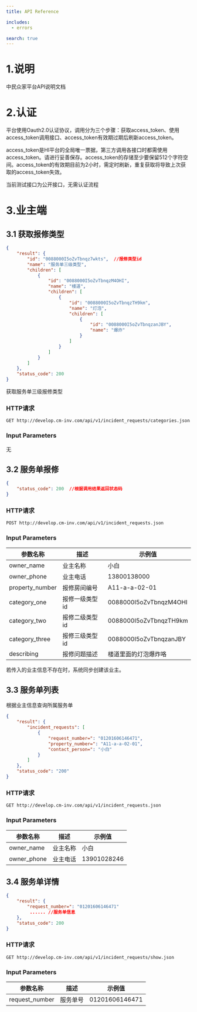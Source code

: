 ```yaml
---
title: API Reference

includes:
  - errors

search: true
---
```


# 1.说明

中民众家平台API说明文档

# 2.认证

平台使用Oauth2.0认证协议，调用分为三个步骤：获取access_token、使用access_token调用接口、access_token有效期过期后刷新access_token。

access_token是HI平台的全局唯一票据，第三方调用各接口时都需使用access_token。请进行妥善保存。access_token的存储至少要保留512个字符空间。access_token的有效期目前为2小时，需定时刷新，重复获取将导致上次获取的access_token失效。

<aside class="warning">当前测试接口为公开接口，无需认证流程</aside>

# 3.业主端

## 3.1 获取报修类型

```json
{
    "result": {
        "id": "0088000I5oZvTbnqz7wkts",  //报修类型id
        "name": "服务单三级类型",
        "children": [
            {
                "id": "0088000I5oZvTbnqzM4OHI",
                "name": "楼道",
                "children": [
                    {
                        "id": "0088000I5oZvTbnqzTH9km",
                        "name": "灯泡",
                        "children": [
                            {
                                "id": "0088000I5oZvTbnqzanJBY",
                                "name": "爆炸"
                            }
                        ]
                    }
                ]
            }
        ]
    },
    "status_code": 200
}
```

获取服务单三级报修类型

### HTTP请求

`GET http://develop.cm-inv.com/api/v1/incident_requests/categories.json`

### Input Parameters

无

## 3.2 服务单报修

```json
{
    "status_code": 200  //根据调用结果返回状态码
}
```

### HTTP请求

`POST http://develop.cm-inv.com/api/v1/incident_requests.json`

### Input Parameters

参数名称 |  描述  | 示例值
--------- | ----------- | -----------
owner_name | 业主名称| 小白
owner_phone |业主电话| 13800138000
property_number | 报修房间编号| A11-a-a-02-01
category_one | 报修一级类型id| 0088000I5oZvTbnqzM4OHI
category_two | 报修二级类型id| 0088000I5oZvTbnqzTH9km
category_three | 报修三级类型id| 0088000I5oZvTbnqzanJBY
describing | 报修问题描述| 楼道里面的灯泡爆炸咯

<aside class="notice">
若传入的业主信息不存在时，系统同步创建该业主。
</aside>


## 3.3 服务单列表

根据业主信息查询所属服务单

```json
{
    "result": {
        "incident_requests": [
            {
                "request_number=": "01201606146471",
                "property_number=": "A11-a-a-02-01",
                "contact_person=": "小白"
            }
        ]
    },
    "status_code": "200"
}
```

### HTTP请求

`GET http://develop.cm-inv.com/api/v1/incident_requests.json`

### Input Parameters

参数名称 |  描述  | 示例值
--------- | ----------- | -----------
owner_name | 业主名称| 小白
owner_phone |业主电话| 13901028246


## 3.4 服务单详情

```json
{
    "result": {
        "request_number=": "01201606146471"
         ...... //服务单信息
    },
    "status_code": 200
}
```

### HTTP请求

`GET http://develop.cm-inv.com/api/v1/incident_requests/show.json`

### Input Parameters

参数名称 |  描述  | 示例值
--------- | ----------- | -----------
request_number | 服务单号| 01201606146471





